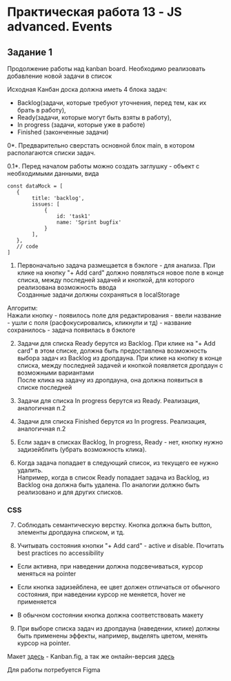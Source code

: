 # Практическая работа 13 - JS advanced. Events

## Задание 1

Продолжение работы над kanban board. Необходимо реализовать добавление новой задачи в список<br>

Исходная Канбан доска должна иметь 4 блока задач:
 - Backlog(задачи, которые требуют уточнения, перед тем, как их брать в работу),
 - Ready(задачи, которые могут быть взяты в работу),
 - In progress (задачи, которые уже в работе)
 - Finished (законченные задачи)

0*. Предварительно сверстать основной блок main, в котором располагаются списки задач.

0.1*. Перед началом работы можно создать заглушку - объект с необходимыми данными, вида
```
const dataMock = [
   {
        title: 'backlog',
        issues: [
            {
                id: 'task1'
                name: 'Sprint bugfix'
            }
        ],
   },
   // code
]
```

1. Первоначально задача размещается в бэклоге - для анализа. При клике на кнопку "+ Add card" должно появляться новое поле в конце списка, между
последней задачей и кнопкой, для которого реализована возможность ввода  <br>
Созданные задачи должны сохраняться в localStorage<br>

Алгоритм:  <br>
Нажали кнопку - появилось поле для редактирования - ввели название - ушли с поля (расфокусировались, кликнули и тд) - название сохранилось - задача появилась в бэклоге<br>

2. Задачи для списка Ready берутся из Backlog. При клике на "+ Add card" в этом списке, должна быть предоставлена возможность выбора задач из Backlog из дропдауна.
При клике на кнопку в конце списка, между последней задачей и кнопкой появляется дропдаун с возможными вариантами <br>
После клика на задачу из дропдауна, она должна появиться в списке последней<br>

3. Задачи для списка In progress берутся из Ready. Реализация, аналогичная п.2 <br>

4. Задачи для списка Finished берутся из In progress. Реализация, аналогичная п.2 <br>

5. Если задач в списках Backlog, In progress, Ready - нет, кнопку нужно задизейблить (убрать возможность клика).

6. Когда задача попадает в следующий список, из текущего ее нужно удалить.<br>
Например, когда в список Ready попадает задача из Backlog, из Backlog она должна быть удалена. По аналогии должно быть реализовано и для других списков.

### CSS

7. Соблюдать семантическую верстку. Кнопка должна быть button, элементы дропдауна списком, и тд.

8. Учитывать состояния кнопки "+ Add card" - active и disable. Почитать best practices по accessibility<br>

 - Если активна, при наведении должна подсвечиваться, курсор меняться на pointer

 - Если кнопка задизейблена, ее цвет должен отличаться от обычного состояния, при наведении курсор не меняется, hover не применяется

 - В обычном состоянии кнопка должна соответствовать макету

9. При выборе списка задач из дропдауна (наведении, клике) должны быть применены эффекты, например, выделять цветом, менять курсор на pointer.<br>


Макет [здесь](https://drive.google.com/drive/folders/1NS38C7K_qvMdKjj85KeeUXjfVk3yCiQB?usp=sharing) - Kanban.fig, а так же онлайн-версия [здесь](https://www.figma.com/file/NUMbMR5pCisMuGNIhxgQI4/Kanban?node-id=1%3A2) <br>

Для работы потребуется Figma <br>

